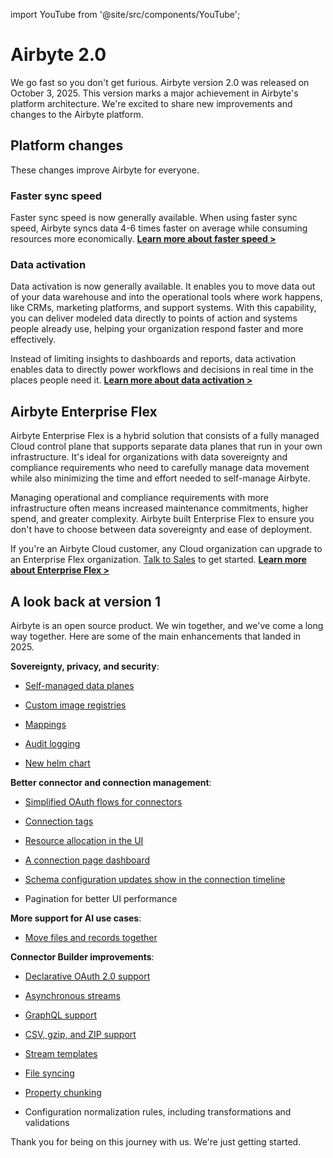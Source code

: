 import YouTube from '@site/src/components/YouTube';

# Airbyte 2.0

We go fast so you don't get furious. Airbyte version 2.0 was released on October 3, 2025. This version marks a major achievement in Airbyte's platform architecture. We're excited to share new improvements and changes to the Airbyte platform.

## Platform changes

These changes improve Airbyte for everyone.

### Faster sync speed

<YouTube id="wlVEDQPCDRE" />

Faster sync speed is now generally available. When using faster sync speed, Airbyte syncs data 4-6 times faster on average while consuming resources more economically. [**Learn more about faster speed >**](/integrations/speed-improvements)

### Data activation

<YouTube id="JJLpmh7ioxg" />

Data activation is now generally available. It enables you to move data out of your data warehouse and into the operational tools where work happens, like CRMs, marketing platforms, and support systems. With this capability, you can deliver modeled data directly to points of action and systems people already use, helping your organization respond faster and more effectively.

Instead of limiting insights to dashboards and reports, data activation enables data to directly power workflows and decisions in real time in the places people need it. [**Learn more about data activation >**](/platform/next/move-data/elt-data-activation)

## Airbyte Enterprise Flex

<YouTube id="Xw9dCQGK-W8" />

Airbyte Enterprise Flex is a hybrid solution that consists of a fully managed Cloud control plane that supports separate data planes that run in your own infrastructure. It's ideal for organizations with data sovereignty and compliance requirements who need to carefully manage data movement while also minimizing the time and effort needed to self-manage Airbyte.

Managing operational and compliance requirements with more infrastructure often means increased maintenance commitments, higher spend, and greater complexity. Airbyte built Enterprise Flex to ensure you don't have to choose between data sovereignty and ease of deployment.

If you're an Airbyte Cloud customer, any Cloud organization can upgrade to an Enterprise Flex organization. [Talk to Sales](https://airbyte.com/company/talk-to-sales) to get started. [**Learn more about Enterprise Flex >**](/platform/next/enterprise-flex/)

## A look back at version 1

Airbyte is an open source product. We win together, and we've come a long way together. Here are some of the main enhancements that landed in 2025.

**Sovereignty, privacy, and security**:

- [Self-managed data planes](/platform/enterprise-setup/multi-region)

- [Custom image registries](/platform/deploying-airbyte/integrations/custom-image-registries)

- [Mappings](/platform/using-airbyte/mappings)

- [Audit logging](/platform/enterprise-setup/audit-logging)

- [New helm chart](/platform/deploying-airbyte/chart-v2-community)

**Better connector and connection management**: 

- [Simplified OAuth flows for connectors](/platform/using-airbyte/oauth)

- [Connection tags](/platform/using-airbyte/tagging)

- [Resource allocation in the UI](/platform/operator-guides/configuring-connector-resources)

- [A connection page dashboard](/platform/cloud/managing-airbyte-cloud/review-connection-status)

- [Schema configuration updates show in the connection timeline](/platform/cloud/managing-airbyte-cloud/review-connection-timeline)

- Pagination for better UI performance

**More support for AI use cases**:

- [Move files and records together](/platform/using-airbyte/sync-files-and-records)

**Connector Builder improvements**:

- [Declarative OAuth 2.0 support](/platform/connector-development/connector-builder-ui/authentication#oauth)

- [Asynchronous streams](/platform/connector-development/connector-builder-ui/async-streams)

- [GraphQL support](/platform/connector-development/config-based/understanding-the-yaml-file/request-options#graphql-request-injection)

- [CSV, gzip, and ZIP support](/platform/connector-development/connector-builder-ui/record-processing)

- [Stream templates](/platform/connector-development/connector-builder-ui/stream-templates)

- [File syncing](/platform/connector-development/config-based/understanding-the-yaml-file/file-syncing)

- [Property chunking](/platform/connector-development/config-based/understanding-the-yaml-file/property-chunking)

- Configuration normalization rules, including transformations and validations

Thank you for being on this journey with us. We're just getting started.
